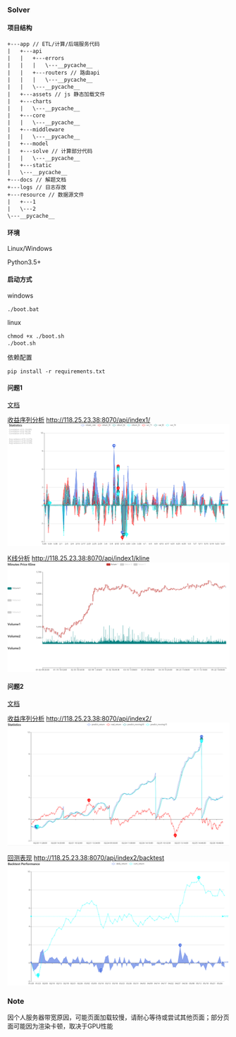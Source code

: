 ### Solver

#### 项目结构
```commandline
+---app // ETL/计算/后端服务代码
|   +---api
|   |   +---errors
|   |   |   \---__pycache__
|   |   +---routers // 路由api
|   |   |   \---__pycache__
|   |   \---__pycache__
|   +---assets // js 静态加载文件
|   +---charts
|   |   \---__pycache__
|   +---core
|   |   \---__pycache__
|   +---middleware
|   |   \---__pycache__
|   +---model
|   +---solve // 计算部分代码
|   |   \---__pycache__
|   +---static
|   \---__pycache__
+---docs // 解题文档
+---logs // 日志存放
+---resource // 数据源文件
|   +---1
|   \---2
\---__pycache__
```
#### 环境
Linux/Windows

Python3.5+

#### 启动方式
windows 
```commandline
./boot.bat
```
linux 
```commandline
chmod +x ./boot.sh
./boot.sh
```
依赖配置
```commandline
pip install -r requirements.txt
```

#### 问题1
[文档](docs/solve1.docx)

[收益序列分析](http://localhost:8000/api/index1/)
http://118.25.23.38:8070/api/index1/
![statistics](docs/1.1.PNG)

[K线分析](http://localhost:8000/api/index1/kline)
http://118.25.23.38:8070/api/index1/kline
![kline](docs/1.2.PNG)
#### 问题2
[文档](docs/solve2.docx)

[收益序列分析](http://localhost:8000/api/index2/)
http://118.25.23.38:8070/api/index2/
![statistics](docs/2.1.PNG)

[回测表现](http://localhost:8000/api/index2/backtest)
http://118.25.23.38:8070/api/index2/backtest
![backtest](docs/2.2.PNG)

### Note
因个人服务器带宽原因，可能页面加载较慢，请耐心等待或尝试其他页面；部分页面可能因为渲染卡顿，取决于GPU性能
